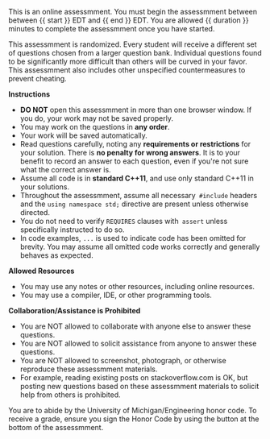 This is an online assessmment. You must begin the assessmment between between {{ start }} EDT and {{ end }} EDT. You are allowed {{ duration }} minutes to complete the assessmment once you have started.

This assessmment is randomized. Every student will receive a different set of questions chosen from a larger question bank. Individual questions found to be significantly more difficult than others will be curved in your favor. This assessmment also includes other unspecified countermeasures to prevent cheating.

**Instructions**

* **DO NOT** open this assessmment in more than one browser window. If you do, your work may not be saved properly.
* You may work on the questions in **any order**.
* Your work will be saved automatically.
* Read questions carefully, noting any **requirements or restrictions** for your solution. There is **no penalty for wrong answers**. It is to your benefit to record an answer to each question, even if you're not sure what the correct answer is.
* Assume all code is in **standard C++11**, and use only standard C++11 in your solutions.
* Throughout the assessmment, assume all necessary` #include` headers and the `using namespace std;` directive are present unless otherwise directed.
* You do not need to verify `REQUIRES` clauses with` assert` unless specifically instructed to do so.
* In code examples, `...` is used to indicate code has been omitted for brevity. You may assume all omitted code works correctly and generally behaves as expected.

**Allowed Resources**

* You may use any notes or other resources, including online resources.
* You may use a compiler, IDE, or other programming tools.

**Collaboration/Assistance is Prohibited**

* You are NOT allowed to collaborate with anyone else to answer these questions.
* You are NOT allowed to solicit assistance from anyone to answer these questions.
* You are NOT allowed to screenshot, photograph, or otherwise reproduce these assessmment materials.
* For example, reading existing posts on stackoverflow.com is OK, but posting new questions based on these assessmment materials to solicit help from others is prohibited.

You are to abide by the University of Michigan/Engineering honor code. To receive a grade, ensure you sign the Honor Code by using the button at the bottom of the assessmment.